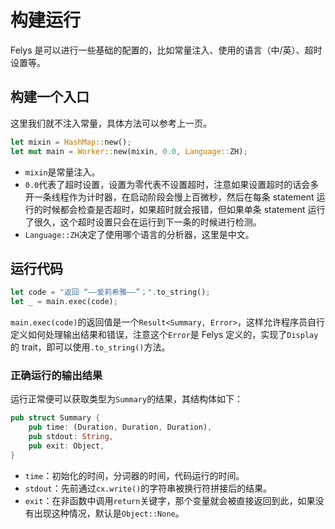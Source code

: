 # 构建运行

Felys 是可以进行一些基础的配置的，比如常量注入、使用的语言（中/英）、超时设置等。

## 构建一个入口

这里我们就不注入常量，具体方法可以参考上一页。

```rust
let mixin = HashMap::new();
let mut main = Worker::new(mixin, 0.0, Language::ZH);
```

- `mixin`是常量注入。
- `0.0`代表了超时设置，设置为零代表不设置超时，注意如果设置超时的话会多开一条线程作为计时器，在启动阶段会慢上百微秒，然后在每条 statement 运行的时候都会检查是否超时，如果超时就会报错，但如果单条 statement 运行了很久，这个超时设置只会在运行到下一条的时候进行检测。
- `Language::ZH`决定了使用哪个语言的分析器，这里是中文。

## 运行代码

```rust
let code = "返回 “——爱莉希雅——”；".to_string();
let _ = main.exec(code);
```

`main.exec(code)`的返回值是一个`Result<Summary, Error>`，这样允许程序员自行定义如何处理输出结果和错误，注意这个`Error`是 Felys 定义的，实现了`Display`的 trait，即可以使用`.to_string()`方法。

### 正确运行的输出结果

运行正常便可以获取类型为`Summary`的结果，其结构体如下：

```rust
pub struct Summary {
    pub time: (Duration, Duration, Duration),
    pub stdout: String,
    pub exit: Object,
}
```

- `time`：初始化的时间，分词器的时间，代码运行的时间。
- `stdout`：先前通过`cx.write()`的字符串被换行符拼接后的结果。
- `exit`：在非函数中调用`return`关键字，那个变量就会被直接返回到此，如果没有出现这种情况，默认是`Object::None`。

